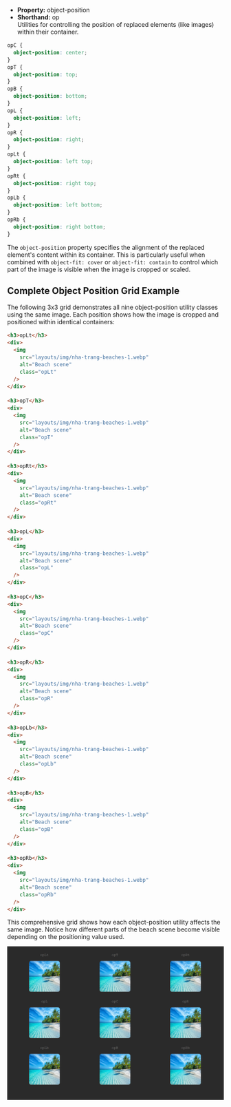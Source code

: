 - **Property:** object-position
- **Shorthand:** op  
  Utilities for controlling the position of replaced elements (like images) within their container.

```css
opC {
  object-position: center;
}
opT {
  object-position: top;
}
opB {
  object-position: bottom;
}
opL {
  object-position: left;
}
opR {
  object-position: right;
}
opLt {
  object-position: left top;
}
opRt {
  object-position: right top;
}
opLb {
  object-position: left bottom;
}
opRb {
  object-position: right bottom;
}
```

The `object-position` property specifies the alignment of the replaced element's content within its container. This is particularly useful when combined with `object-fit: cover` or `object-fit: contain` to control which part of the image is visible when the image is cropped or scaled.

## Complete Object Position Grid Example

The following 3x3 grid demonstrates all nine object-position utility classes using the same image. Each position shows how the image is cropped and positioned within identical containers:

```html
<h3>opLt</h3>
<div>
  <img
    src="layouts/img/nha-trang-beaches-1.webp"
    alt="Beach scene"
    class="opLt"
  />
</div>

<h3>opT</h3>
<div>
  <img
    src="layouts/img/nha-trang-beaches-1.webp"
    alt="Beach scene"
    class="opT"
  />
</div>

<h3>opRt</h3>
<div>
  <img
    src="layouts/img/nha-trang-beaches-1.webp"
    alt="Beach scene"
    class="opRt"
  />
</div>

<h3>opL</h3>
<div>
  <img
    src="layouts/img/nha-trang-beaches-1.webp"
    alt="Beach scene"
    class="opL"
  />
</div>

<h3>opC</h3>
<div>
  <img
    src="layouts/img/nha-trang-beaches-1.webp"
    alt="Beach scene"
    class="opC"
  />
</div>

<h3>opR</h3>
<div>
  <img
    src="layouts/img/nha-trang-beaches-1.webp"
    alt="Beach scene"
    class="opR"
  />
</div>

<h3>opLb</h3>
<div>
  <img
    src="layouts/img/nha-trang-beaches-1.webp"
    alt="Beach scene"
    class="opLb"
  />
</div>

<h3>opB</h3>
<div>
  <img
    src="layouts/img/nha-trang-beaches-1.webp"
    alt="Beach scene"
    class="opB"
  />
</div>

<h3>opRb</h3>
<div>
  <img
    src="layouts/img/nha-trang-beaches-1.webp"
    alt="Beach scene"
    class="opRb"
  />
</div>
```

This comprehensive grid shows how each object-position utility affects the same image. Notice how different parts of the beach scene become visible depending on the positioning value used.

![Object position grid example](./img/object-position/grid.png)
